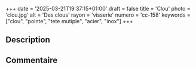 +++
date = '2025-03-21T19:37:15+01:00'
draft = false
title = 'Clou'
photo = 'clou.jpg'
alt = 'Des clous'
rayon = 'visserie'
numero = 'cc-158'
keywords = ["clou", "pointe", "tete mutiple", "acier", "inox"]
+++

## Description

## Commentaire
